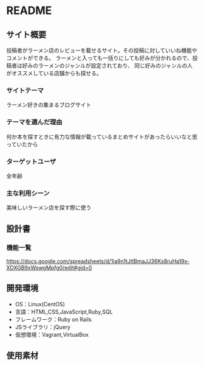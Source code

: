 # README


## サイト概要
投稿者がラーメン店のレビューを載せるサイト。その投稿に対していいね機能やコメントができる。
ラーメンと入っても一括りにしても好みが分かれるので、投稿者は好みのラーメンのジャンルが設定されており、
同じ好みのジャンルの人がオススメしている店舗からも探せる。


### サイトテーマ
ラーメン好きの集まるブログサイト


### テーマを選んだ理由
何か本を探すときに有力な情報が載っているまとめサイトがあったらいいなと思っていたから


### ターゲットユーザ
全年齢


### 主な利用シーン
美味しいラーメン店を探す際に使う


## 設計書


### 機能一覧
https://docs.google.com/spreadsheets/d/1ia9n1tJtIBmaJJ36Ks8ruHa19x-XDXGB9xWswgMpfg0/edit#gid=0


## 開発環境
- OS：Linux(CentOS)
- 言語：HTML,CSS,JavaScript,Ruby,SQL
- フレームワーク：Ruby on Rails
- JSライブラリ：jQuery
- 仮想環境：Vagrant,VirtualBox


## 使用素材

